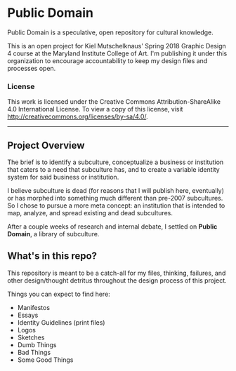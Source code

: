 # Public Domain
Public Domain is a speculative, open repository for cultural knowledge.

This is an open project for Kiel Mutschelknaus' Spring 2018 Graphic Design 4 course at the Maryland Institute College of Art. I'm publishing it under this organization to encourage accountability to keep my design files and processes open.


### License
This work is licensed under the Creative Commons Attribution-ShareAlike 4.0 International License. To view a copy of this license, visit http://creativecommons.org/licenses/by-sa/4.0/.

******


## Project Overview
The brief is to identify a subculture, conceptualize a business or institution that caters to a need that subculture has, and to create a variable identity system for said business or institution.

I believe subculture is dead (for reasons that I will publish here, eventually) or has morphed into something much different than pre-2007 subcultures. So I chose to pursue a more meta concept: an institution that is intended to map, analyze, and spread existing and dead subcultures.

After a couple weeks of research and internal debate, I settled on __Public Domain__, a library of subculture.


## What's in this repo?
This repository is meant to be a catch-all for my files, thinking, failures, and other design/thought detritus throughout the design process of this project.

Things you can expect to find here:
* Manifestos
* Essays
* Identity Guidelines (print files)
* Logos
* Sketches
* Dumb Things
* Bad Things
* Some Good Things
